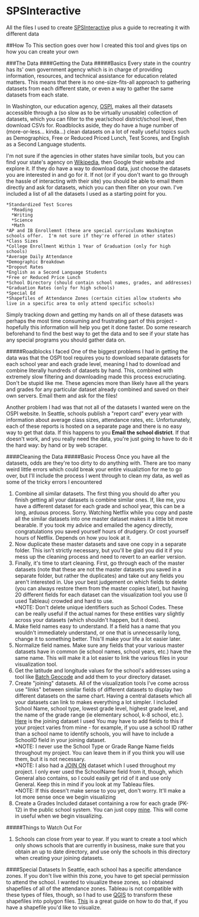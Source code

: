 # SPSInteractive
All the files I used to create [SPSInteractive](SPSInteractive.azurewebsites.net) plus a guide to recreating it with different data

##How To
This section goes over how I created this tool and gives tips on how you can create your own

###The Data
####Getting the Data
#####Basics
Every state in the country has its' own government agency which is in charge of providing information, resources, and technical assistance for education related matters.  This means that there is no one-size-fits-all approach to gathering datasets from each different state, or even a way to gather the same datasets from each state. 

In Washington, our education agency, [OSPI](http://data.k12.wa.us:9990/PublicDWP/Web/WashingtonWeb/Home.aspx?appid=448), makes all their datasets accessible through a (so slow as to be virtually unusable) collection of datasets, which you can filter to the year/school district/school level, then download CSVs for.  Roadblocks aside, they do have a huge number of (more-or-less... kinda...) clean datasets on a lot of really useful topics such as Demographics, Free or Reduced Priced Lunch, Test Scores, and English as a Second Language students.  

I'm not sure if the agencies in other states have similar tools, but you can find your state's agency on [Wikipedia](https://en.wikipedia.org/wiki/State_education_agency), then Google their website and explore it.  If they do have a way to download data, just choose the datasets you are interested in and go for it.  If not (or if you don't want to go through the hassle of interacting with their site) you should be able to email them directly and ask for datasets, which you can then filter on your own.  I've included a list of all the datasets I used as a starting point for you.

```
*Standardized Test Scores
  *Reading
  *Writing
  *Science
  *Math
*AP and IB Enrollemnt (these are special curriculums Washington schools offer.  I'm not sure if they're offered in other states)
*Class Sizes
*College Enrollment Within 1 Year of Graduation (only for high schools)
*Average Daily Attendance
*Demographic Breakdown
*Dropout Rates
*English as a Second Language Students
*Free or Reduced Price Lunch
*School Directory (should contain school names, grades, and addresses)
*Graduation Rates (only for high schools)
*Special Ed
*Shapefiles of Attendance Zones (certain cities allow students who live in a specific area to only attend specific schools)
```

Simply tracking down and getting my hands on all of these datasets was perhaps the most time consuming and frustrating part of this project - hopefully this information will help you get it done faster.  Do some research beforehand to find the best way to get the data and to see if your state has any special programs you should gather data on.

#####Roadblocks I faced
One of the biggest problems I had in getting the data was that the OSPI tool requires you to download separate datasets for each school year and each grade level, meaning I had to download and combine literally hundreds of datasets by hand.  This, combined with extremely slow filtering and downloading made this process excruciating.  Don't be stupid like me.  These agencies more than likely have all the years and grades for any particular dataset already combined and saved on their own servers.  Email them and ask for the files!    

Another problem I had was that not all of the datasets I wanted were on the OSPI website.  In Seattle, schools publish a "report card" every year with information about average class sizes, attendance rates, etc. Unfortunately, each of these reports is hosted on a separate page and there is no easy way to get that data.  If this happens to you **Email the school district**.  If that doesn't work, and you really need the data, you're just going to have to do it the hard way: by hand or by web scraper.  

####Cleaning the Data
#####Basic Process
Once you have all the datasets, odds are they're too dirty to do anything with.  There are too many weird little errors which could break your entire visualiztion for me to go over, but I'll include the process I went through to clean my data, as well as some of the tricky errors I encountered

1. Combine all similar datasets.  The first thing you should do after you finish getting all your datasets is combine similar ones.  If, like me, you have a different dataset for each grade and school year, this can be a long, arduous process.  Sorry.  Watching Netflix while you copy and paste all the similar datasets into one master dataset makes it a little bit more bearable.  If you took my advice and emailed the agency directly, congratulations you saved yourself hours of drudgery. Or cost yourself hours of Netflix.  Depends on how you look at it.
2. Now duplicate these master datasets and save one copy in a separate folder.  This isn't strictly necessary, but you'll be glad you did it if you mess up the cleaning process and need to revert to an earlier version.
3. Finally, it's time to start cleaning.  First, go through each of the master datasets (note that these are not the master datasets you saved in a separate folder, but rather the duplicates) and take out any fields you aren't interested in.  Use your best judgement on which fields to delete (you can always restore them from the master copies later), but having 20 different fields for each dataset can the visualization tool you use (I used Tableau) crowded and hard to use.  
  *NOTE: Don't delete unique identifiers such as School Codes.  These can be really useful if the actual names for these entities vary slightly across your datasets (which shouldn't happen, but it does).
4. Make field names easy to understand.  If a field has a name that you wouldn't immediately understand, or one that is unnecessarily long, change it to something better.  This'll make your life a lot easier later. 
5. Normalize field names.  Make sure any fields that your various master datasets have in common (ie school names, school years, etc.) have the same name.  This will make it a lot easier to link the various files in your visualization tool.
6. Get the latitude and longitude values for the school's addresses using a tool like [Batch Geocode](http://www.findlatitudeandlongitude.com/batch-geocode/#.VmTOOfmDGko) and add them to your directory dataset.
7. Create "joining" datasets.  All of the visualization tools I've come across use "links" between similar fields of different datasets to display two different datasets on the same chart.  Having a central datasets which all your datasets can link to makes everything a lot simpler.  I included School Name, school type, lowest grade level, highest grade level, and the name of the grade range (ie elementary school, k-8 school, etc.).  [Here](https://github.com/alwaysleaveanote/SPSInteractive/blob/master/Datafiles/General.xlsx) is the joining dataset I used  You may have to add fields to this if your project varies from mine - for example, if you use a school ID rather than a school name to identify schools, you will have to include a SchoolID field in your joining dataset.  
  *NOTE: I never use the School Type or Grade Range Name fields throughout my project.  You can leave them in if you think you will use them, but it is not necessary.  
  *NOTE: I also had a [JOIN ON](https://github.com/alwaysleaveanote/SPSInteractive/blob/master/Datafiles/JOIN%20ON.xlsx) dataset which I used throughout my project.  I only ever used the SchoolName field from it, though, which General also contains, so I could easily get rid of it and use only General.  Keep this in mind if you look at my Tableau files.   
  *NOTE: If this doesn't make sense to you yet, don't worry.  It'll make a lot more sense once we begin visualizing
8. Create a Grades Included dataset containing a row for each grade (PK-12) in the public school system.  You can just copy [mine](https://github.com/alwaysleaveanote/SPSInteractive/blob/master/Datafiles/Grades%20Included.xlsx).  This will come in useful when we begin visualizing.  

#####Things to Watch Out For
1. Schools can close from year to year.  If you want to create a tool which only shows schools that are currently in business, make sure that you obtain an up to date directory, and use only the schools in this directory when creating your joining datasets.  

####Special Datasets
In Seattle, each school has a specific attendance zones.  If you don't live within this zone, you have to get special permission to attend the school.   I wanted to visualize these zones, so I obtained shapefiles of all of the attendance zones.  Tableau is not compatible with these types of files, though, so I had to use [QGIS](http://www.qgis.org/en/site/) to transform these shapefiles into polygon files.  [This](https://community.tableau.com/docs/DOC-5831) is a great guide on how to do that, if you have a shapefile you'd like to visualize.












